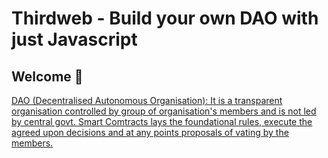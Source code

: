 # **Thirdweb - Build your own DAO with just Javascript**

## **Welcome 👋**

<ins>DAO (Decentralised Autonomous Organisation)<ins>: It is a transparent organisation controlled by group of organisation's members and is not led by central govt. Smart Comtracts lays the foundational rules, execute the agreed upon decisions and at any points proposals of vating by the members.
